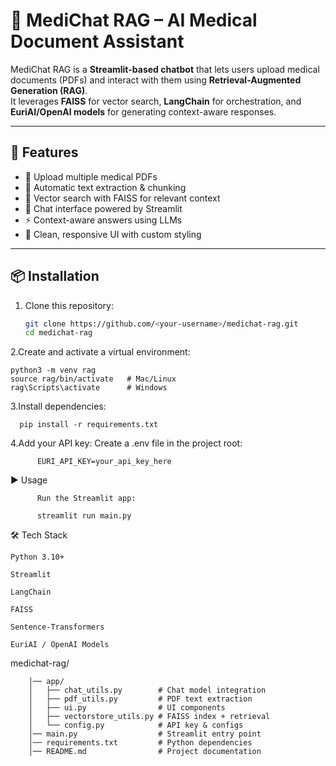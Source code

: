 # 🏥 MediChat RAG – AI Medical Document Assistant

MediChat RAG is a **Streamlit-based chatbot** that lets users upload medical documents (PDFs) and interact with them using **Retrieval-Augmented Generation (RAG)**.  
It leverages **FAISS** for vector search, **LangChain** for orchestration, and **EuriAI/OpenAI models** for generating context-aware responses.

---

## 🚀 Features
- 📁 Upload multiple medical PDFs  
- 🧩 Automatic text extraction & chunking  
- 🔎 Vector search with FAISS for relevant context  
- 💬 Chat interface powered by Streamlit  
- ⚡ Context-aware answers using LLMs  
- 🎉 Clean, responsive UI with custom styling  

---

## 📦 Installation

1. Clone this repository:
   ```bash
   git clone https://github.com/<your-username>/medichat-rag.git
   cd medichat-rag


2.Create and activate a virtual environment:

    python3 -m venv rag
    source rag/bin/activate   # Mac/Linux
    rag\Scripts\activate      # Windows

3.Install dependencies:

	  pip install -r requirements.txt

4.Add your API key:
		  Create a .env file in the project root:
		  
		  EURI_API_KEY=your_api_key_here

▶️ Usage

		  Run the Streamlit app:
		  
		  streamlit run main.py

🛠️ Tech Stack

	Python 3.10+
	
	Streamlit
	
	LangChain
	
	FAISS
	
	Sentence-Transformers
	
	EuriAI / OpenAI Models

 medichat-rag/
 
		│── app/
		│   ├── chat_utils.py        # Chat model integration
		│   ├── pdf_utils.py         # PDF text extraction
		│   ├── ui.py                # UI components
		│   ├── vectorstore_utils.py # FAISS index + retrieval
		│   └── config.py            # API key & configs
		│── main.py                  # Streamlit entry point
		│── requirements.txt         # Python dependencies
		│── README.md                # Project documentation
